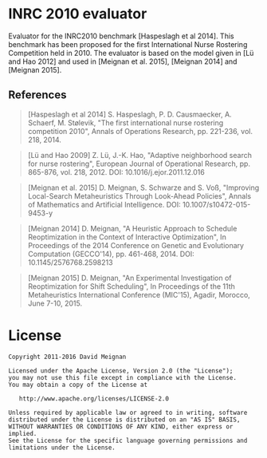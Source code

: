 INRC 2010 evaluator
===================

Evaluator for the INRC2010 benchmark [Haspeslagh et al 2014]. This benchmark has been proposed for the first International
Nurse Rostering Competition held in 2010. The evaluator is based on the model given in [Lü and Hao 2012] and used in 
[Meignan et al. 2015], [Meignan 2014] and  [Meignan 2015].

References
----------

> [Haspeslagh et al 2014] S. Haspeslagh, P. D. Causmaecker, A. Schaerf, M. Stølevik, "The first international nurse rostering competition 2010", Annals of Operations Research, pp. 221-236, vol. 218, 2014.

> [Lü and Hao 2009] Z. Lü, J.-K. Hao, "Adaptive neighborhood search for nurse rostering", European Journal of Operational Research, pp. 865-876, vol. 218, 2012. DOI: 10.1016/j.ejor.2011.12.016

> [Meignan et al. 2015] D. Meignan, S. Schwarze and S. Voß, "Improving Local-Search Metaheuristics Through Look-Ahead Policies", Annals of Mathematics and Artificial Intelligence. DOI: 10.1007/s10472-015-9453-y

> [Meignan 2014] D. Meignan, "A Heuristic Approach to Schedule Reoptimization in the Context of Interactive Optimization", In Proceedings of the 2014 Conference on Genetic and Evolutionary Computation (GECCO'14), pp. 461-468, 2014. DOI: 10.1145/2576768.2598213

> [Meignan 2015] D. Meignan, "An Experimental Investigation of Reoptimization for Shift Scheduling", In Proceedings of the 11th Metaheuristics International Conference (MIC'15), Agadir, Morocco, June 7-10, 2015.

License
=======
    Copyright 2011-2016 David Meignan

    Licensed under the Apache License, Version 2.0 (the "License");
    you may not use this file except in compliance with the License.
    You may obtain a copy of the License at

       http://www.apache.org/licenses/LICENSE-2.0

    Unless required by applicable law or agreed to in writing, software
    distributed under the License is distributed on an "AS IS" BASIS,
    WITHOUT WARRANTIES OR CONDITIONS OF ANY KIND, either express or implied.
    See the License for the specific language governing permissions and
    limitations under the License.
